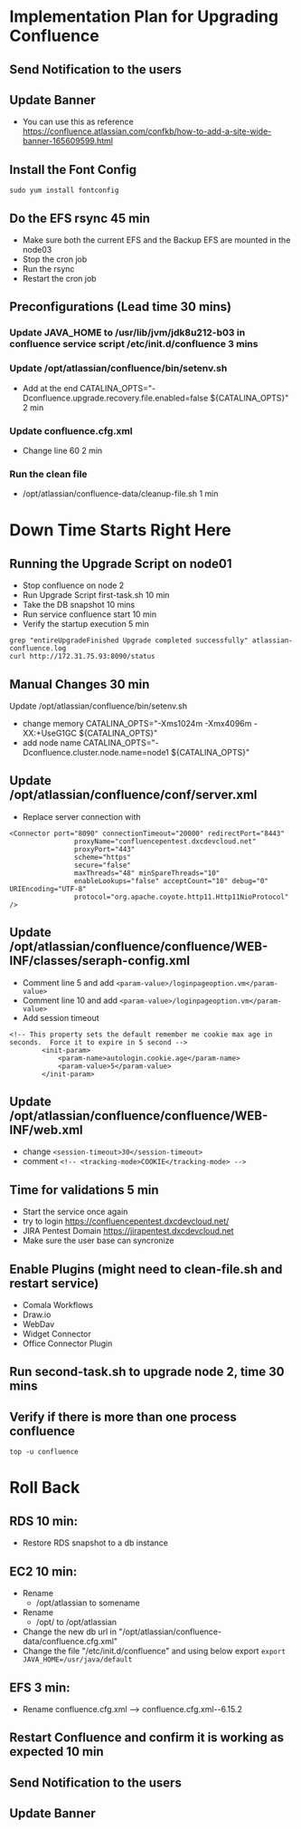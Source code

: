 # Implementation Plan for Upgrading Confluence

## Send Notification to the users

## Update Banner
- You can use this as reference https://confluence.atlassian.com/confkb/how-to-add-a-site-wide-banner-165609599.html

## Install the Font Config
```sudo yum install fontconfig```
## Do the EFS rsync 45 min
- Make sure both the current EFS and the Backup EFS are mounted in the node03
- Stop the cron job
- Run the rsync
- Restart the cron job

## Preconfigurations (Lead time 30 mins)
### Update JAVA_HOME to /usr/lib/jvm/jdk8u212-b03 in confluence service script /etc/init.d/confluence 3 mins
### Update /opt/atlassian/confluence/bin/setenv.sh
- Add at the end CATALINA_OPTS="-Dconfluence.upgrade.recovery.file.enabled=false ${CATALINA_OPTS}" 2 min
### Update confluence.cfg.xml
- Change line <property name="hibernate.c3p0.max_size">60</property> 2 min
### Run the clean file
- /opt/atlassian/confluence-data/cleanup-file.sh 1 min

# Down Time Starts Right Here

## Running the Upgrade Script on node01
- Stop confluence on node 2
- Run Upgrade Script first-task.sh 10 min
- Take the DB snapshot 10 mins
- Run service confluence start 10 min 
- Verify the startup execution 5 min
```
grep "entireUpgradeFinished Upgrade completed successfully" atlassian-confluence.log
curl http://172.31.75.93:8090/status
```
## Manual Changes 30 min
Update /opt/atlassian/confluence/bin/setenv.sh
- change memory CATALINA_OPTS="-Xms1024m -Xmx4096m -XX:+UseG1GC ${CATALINA_OPTS}"
- add node name CATALINA_OPTS="-Dconfluence.cluster.node.name=node1 ${CATALINA_OPTS}" 

## Update /opt/atlassian/confluence/conf/server.xml
- Replace server connection with
```
<Connector port="8090" connectionTimeout="20000" redirectPort="8443"
                proxyName="confluencepentest.dxcdevcloud.net"
                proxyPort="443"
                scheme="https"
                secure="false"
                maxThreads="48" minSpareThreads="10"
                enableLookups="false" acceptCount="10" debug="0" URIEncoding="UTF-8"
                protocol="org.apache.coyote.http11.Http11NioProtocol" />
```
## Update /opt/atlassian/confluence/confluence/WEB-INF/classes/seraph-config.xml 
- Comment line 5 and add ```<param-value>/loginpageoption.vm</param-value>```
- Comment line 10 and add ```<param-value>/loginpageoption.vm</param-value>```
- Add session timeout
```
<!-- This property sets the default remember me cookie max age in seconds.  Force it to expire in 5 second -->
        <init-param>
            <param-name>autologin.cookie.age</param-name>
            <param-value>5</param-value>
        </init-param>
```
## Update /opt/atlassian/confluence/confluence/WEB-INF/web.xml
- change  ```<session-timeout>30</session-timeout>```
- comment ```<!-- <tracking-mode>COOKIE</tracking-mode> -->```

## Time for validations 5 min
- Start the service once again
- try to login https://confluencepentest.dxcdevcloud.net/
- JIRA Pentest Domain https://jirapentest.dxcdevcloud.net
- Make sure the user base can syncronize

## Enable Plugins (might need to clean-file.sh and restart service)
- Comala Workflows
- Draw.io
- WebDav
- Widget Connector
- Office Connector Plugin

## Run second-task.sh to upgrade node 2, time 30 mins

## Verify if there is more than one process confluence
```top -u confluence```

# Roll Back
## RDS 10 min:
- Restore RDS snapshot to a db instance

## EC2 10 min:
- Rename
    - /opt/atlassian to somename
- Rename 
    - /opt/<backup atlassian> to /opt/atlassian
- Change the new db url in "/opt/atlassian/confluence-data/confluence.cfg.xml"
- Change the file "/etc/init.d/confluence" and using below export
```export JAVA_HOME=/usr/java/default```
## EFS 3 min:
- Rename confluence.cfg.xml --> confluence.cfg.xml--6.15.2

## Restart Confluence and confirm it is working as expected 10 min

## Send Notification to the users

## Update Banner

